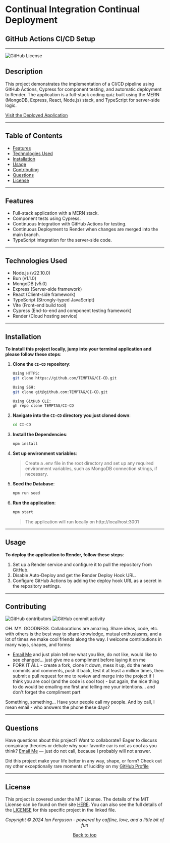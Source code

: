 ## <a name="top"></a>

# Continual Integration Continual Deployment

## GitHub Actions CI/CD Setup

---

![GitHub License](https://img.shields.io/github/license/TEMPTAG/CI-CD?label=License)

## Description

This project demonstrates the implementation of a CI/CD pipeline using GitHub Actions, Cypress for component testing, and automatic deployment to Render. The application is a full-stack coding quiz built using the MERN (MongoDB, Express, React, Node.js) stack, and TypeScript for server-side logic.

[Visit the Deployed Application](https://ci-cd-epzt.onrender.com/)

---

## Table of Contents

- [Features](#features)
- [Technologies Used](#technologies-used)
- [Installation](#installation)
- [Usage](#usage)
- [Contributing](#contributing)
- [Questions](#questions)
- [License](#license)

---

## Features

- Full-stack application with a MERN stack.
- Component tests using Cypress.
- Continuous Integration with GitHub Actions for testing.
- Continuous Deployment to Render when changes are merged into the main branch.
- TypeScript integration for the server-side code.

---

## Technologies Used

- Node.js (v22.10.0)
- Bun (v1.1.0)
- MongoDB (v5.0)
- Express (Server-side framework)
- React (Client-side framework)
- TypeScript (Strongly-typed JavaScript)
- Vite (Front-end build tool)
- Cypress (End-to-end and component testing framework)
- Render (Cloud hosting service)

---

## Installation

**To install this project locally, jump into your terminal application and please follow these steps**:

1. **Clone the `CI-CD` repository**:

   ```bash
   Using HTTPS:
   git clone https://github.com/TEMPTAG/CI-CD.git

   Using SSH:
   git clone git@github.com:TEMPTAG/CI-CD.git

   Using GitHub CLI:
   gh repo clone TEMPTAG/CI-CD
   ```

2. **Navigate into the `CI-CD` directory you just cloned down**:

   ```bash
   cd CI-CD
   ```

3. **Install the Dependencies**:

   ```bash
   npm install
   ```

4. **Set up environment variables**:

   > Create a .env file in the root directory and set up any required environment variables, such as MongoDB connection strings, if necessary.

5. **Seed the Database**:

   ```bash
   npm run seed
   ```

6. **Run the application**:
   ```bash
   npm start
   ```
   > The application will run locally on http://localhost:3001

---

## Usage

**To deploy the application to Render, follow these steps**:

1. Set up a Render service and configure it to pull the repository from GitHub.
2. Disable Auto-Deploy and get the Render Deploy Hook URL.
3. Configure GitHub Actions by adding the deploy hook URL as a secret in the repository settings.

---

## Contributing

![GitHub contributors](https://img.shields.io/github/contributors/TEMPTAG/CI-CD?color=green) ![GitHub commit activity](https://img.shields.io/github/commit-activity/t/TEMPTAG/CI-CD)

OH. MY. GOODNESS. Collaborations are amazing. Share ideas, code, etc. with others is the best way to share knowledge, mutual enthusiasms, and a lot of times we make cool friends along the way. I welcome contributions in many ways, shapes, and forms:

- [Email Me](mailto:iansterlingferguson@gmail.com) and just plain tell me what you like, do not like, would like to see changed... just give me a compliment before laying it on me
- FORK IT ALL - create a fork, clone it down, mess it up, do the neato commits and comments, push it back, test it at least a million times, then submit a pull request for me to review and merge into the project if I think you are cool (and the code is cool too) - but again, the nice thing to do would be emailing me first and telling me your intentions... and don't forget the compliment part

Something, something... Have your people call my people. And by call, I mean email - who answers the phone these days?

---

## Questions

Have questions about this project? Want to collaborate? Eager to discuss conspiracy theories or debate why your favorite car is not as cool as you think? [Email Me](mailto:iansterlingferguson@gmail.com) — just do not call, because I probably will not answer.

Did this project make your life better in any way, shape, or form? Check out my other exceptionally rare moments of lucidity on my [GitHub Profile](https://github.com/TEMPTAG)

---

## License

This project is covered under the MIT License. The details of the MIT License can be found on their site [HERE](https://opensource.org/licenses/MIT). You can also see the full details of the [LICENSE](./LICENSE) for this specific project in the linked file.

<div align="center">
<em>Copyright © 2024 Ian Ferguson - powered by caffine, love, and a little bit of fun</em>

[Back to top](#top)
